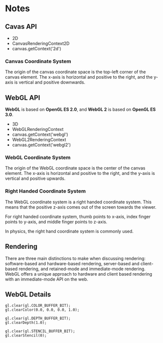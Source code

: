 # Notes

## Cavas API
- 2D
- CanvasRenderingContext2D
- canvas.getContext('2d')

### Canvas Coordinate System
The origin of the canvas coordinate space is the top-left corner of the canvas element. The x-axis is horizontal and positive to the right, and the y-axis is vertical and positive downwards.

## WebGL API
__WebGL__ is based on __OpenGL ES 2.0__, and __WebGL 2__ is based on __OpenGL ES 3.0__.

- 3D
- WebGLRenderingContext
- canvas.getContext('webgl')
- WebGL2RenderingContext
- canvas.getContext('webgl2')

### WebGL Coordinate System
The origin of the WebGL coordinate space is the center of the canvas element. The x-axis is horizontal and positive to the right, and the y-axis is vertical and positive upwards.

### Right Handed Coordinate System
The WebGL coordinate system is a right handed coordinate system. This means that the positive z-axis comes out of the screen towards the viewer.

For right handed coordinate system, thumb points to x-axis, index finger points to y-axis, and middle finger points to z-axis.

In physics, the right hand coordinate system is commonly used.

## Rendering
There are three main distinctions to make when discussing rendering: software-based and hardware-based rendering, server-based and client-based rendering, and retained-mode and immediate-mode rendering. WebGL offers a unique approach to hardware and client based rendering with an immediate-mode API on the web.

## WebGL Details
```
gl.clear(gl.COLOR_BUFFER_BIT);
gl.clearColor(0.0, 0.0, 0.0, 1.0);

gl.clear(gl.DEPTH_BUFFER_BIT);
gl.clearDepth(1.0);

gl.clear(gl.STENCIL_BUFFER_BIT);
gl.clearStencil(0);
```
